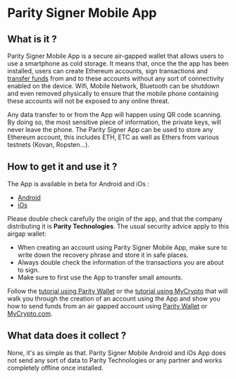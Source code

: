# Parity Signer Mobile App

## What is it ?
Parity Signer Mobile App is a secure air-gapped wallet that allows users to use a smartphone as cold storage. It means that, once the the app has been installed, users can create Ethereum accounts, sign transactions and [transfer funds](Parity-Signer-Mobile-App-Parity-Wallet-tutorial) from and to these accounts without any sort of connectivity enabled on the device. Wifi, Mobile Network, Bluetooth can be shutdown and even removed physically to ensure that the mobile phone containing these accounts will not be exposed to any online threat.

Any data transfer to or from the App will happen using QR code scanning. By doing so, the most sensitive piece of information, the private keys, will never leave the phone. The Parity Signer App can be used to store any Ethereum account, this includes ETH, ETC as well as Ethers from various testnets (Kovan, Ropsten...).

## How to get it and use it ?
The App is available in beta for Android and iOs :
- [Android](https://play.google.com/store/apps/details?id=com.nativesigner)
- [iOs](https://itunes.apple.com/us/app/parity-signer/id1218174838)

Please double check carefully the origin of the app, and that the company distributing it is **Parity Technologies**. The usual security advice apply to this airgap wallet: 
- When creating an account using Parity Signer Mobile App, make sure to write down the recovery phrase and store it in safe places.
- Always double check the information of the transactions you are about to sign.
- Make sure to first use the App to transfer small amounts.
 
Follow the [tutorial using Parity Wallet](Parity-Signer-Mobile-App-Parity-Wallet-tutorial) or the [tutorial using MyCrypto](Parity-Signer-Mobile-App-MyCrypto-tutorial) that will walk you through the creation of an account using the App and show you how to send funds from an air gapped account using [Parity Wallet](Parity-Wallet) or [MyCrypto.com](https://mycrypto.com).

## What data does it collect ?
None, it's as simple as that. Parity Signer Mobile Android and iOs App does not send any sort of data to Parity Technologies or any partner and works completely offline once installed.
